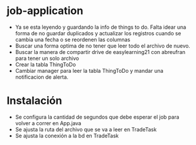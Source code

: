 # job-application

- Ya se esta leyendo y guardando la info de things to do. Falta idear una forma de no guardar duplicados y actualizar los registros
  cuando se cambia una fecha o se reordenen las columnas
- Buscar una forma optima de no tener que leer todo el archivo de nuevo.  
- Buscar la manera de compartir drive de easylearning21 con abreufran para tener un solo archivo
- Crear la tabla ThingToDo
- Cambiar manager para leer la tabla ThingToDo y mandar una notificacion de alerta. 


# Instalación

- Se configura la cantidad de segundos que debe esperar el job para volver a correr en App.java
- Se ajusta la ruta del archivo que se va a leer en TradeTask
- Se ajusta la conexión a la bd en TradeTask